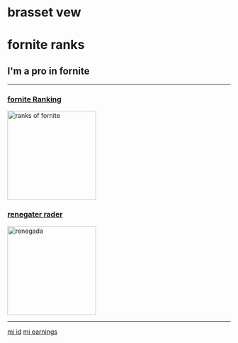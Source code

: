 
<html lang="en">

<head>
  <meta charset="UTF-8">
 <h1>brasset vew </h1>
</head>

<body>
  <h1>fornite ranks </h1>
  <h2>I'm a pro in fornite</h2>
  <hr />
  <h3><a href="https://i.ytimg.com/vi/Qk0lui8IVz8/maxresdefault.jpg">fornite Ranking</a></h3>
  <img src="https://i.ytimg.com/vi/Qk0lui8IVz8/maxresdefault.jpg" height="200" alt="ranks of fornite"/>
  <h3><a href="https://th.bing.com/th/id/R.f7daa7b50f36c86cc2e052d1266c47ec?rik=behT843fsNQ5xg&pid=ImgRaw&r=0">renegater rader</a></h3>
  <img src="https://th.bing.com/th/id/R.f7daa7b50f36c86cc2e052d1266c47ec?rik=behT843fsNQ5xg&pid=ImgRaw&r=0" height="200" alt="renegada"/>
  <hr />
  <a href="https://fortnitetracker.com/profile/all/JuanBrasset%E3%83%84/events">mi id</a>
  <a href="https://fortnitetracker.com/profile/all/JuanBrasset%E3%83%84/events">mi earnings</a>
</body>

</html>
